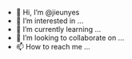 - 👋 Hi, I’m @jieunyes
- 👀 I’m interested in ...
- 🌱 I’m currently learning ...
- 💞️ I’m looking to collaborate on ...
- 📫 How to reach me ...

<!---
jieunyes/jieunyes is a ✨ special ✨ repository because its `README.md` (this file) appears on your GitHub profile.
You can click the Preview link to take a look at your changes.
--->
